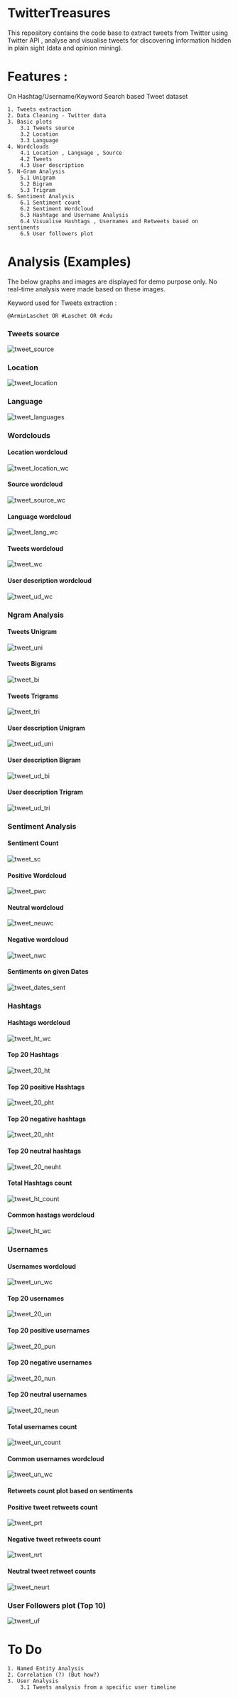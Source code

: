 # TwitterTreasures

This repository contains the code base to extract tweets from Twitter using Twitter API , analyse and visualise tweets for discovering information hidden in plain sight (data and opinion mining). 

# Features : 
On Hashtag/Username/Keyword Search based Tweet dataset

	1. Tweets extraction
	2. Data Cleaning - Twitter data
	3. Basic plots
		3.1 Tweets source 
		3.2 Location 
		3.3 Language
	4. Wordclouds
		4.1 Location , Language , Source 
		4.2 Tweets
		4.3 User description 
	5. N-Gram Analysis 
		5.1 Unigram 
		5.2 Bigram 
		5.3 Trigram 
	6. Sentiment Analysis
		6.1 Sentiment count
		6.2 Sentiment Wordcloud
		6.3 Hashtage and Username Analysis 
		6.4 Visualise Hashtags , Usernames and Retweets based on sentiments
		6.5 User followers plot 

# Analysis (Examples)

The below graphs and images are displayed for demo purpose only. No real-time analysis were made based on these images.  

Keyword used for Tweets extraction : 

	@ArminLaschet OR #Laschet OR #cdu

### Tweets source

![tweet_source](example_analysis/sources.png)

### Location 

![tweet_location](example_analysis/locations.png)

### Language 

![tweet_languages](example_analysis/languages.png)

### Wordclouds 

#### Location wordcloud

![tweet_location_wc](example_analysis/location_wcloud_masked.png)

#### Source wordcloud 

![tweet_source_wc](example_analysis/source_wcloud.png)

#### Language wordcloud

![tweet_lang_wc](example_analysis/language_wcloud.png)
#### Tweets wordcloud

![tweet_wc](example_analysis/tweet_wcloud.png)

#### User description wordcloud

![tweet_ud_wc](example_analysis/tweet_desc_wcloud.png)



### Ngram Analysis 

#### Tweets Unigram 

![tweet_uni](example_analysis/overall_tweet_freq_dist.png)

#### Tweets Bigrams 

![tweet_bi](example_analysis/tweet_bigram.png)

#### Tweets Trigrams 

![tweet_tri](example_analysis/tweet_trigram.png)

#### User description Unigram 

![tweet_ud_uni](example_analysis/overall_tweet_desc_freq_dist.png)

#### User description Bigram 
![tweet_ud_bi](example_analysis/tweet_desc_bigram.png)

#### User description Trigram 

![tweet_ud_tri](example_analysis/tweet_desc_trigram.png)

### Sentiment Analysis 

#### Sentiment Count

![tweet_sc](example_analysis/tweet_sent_count.png)

#### Positive Wordcloud 

![tweet_pwc](example_analysis/positive_masked_cloud.png)

#### Neutral wordcloud 

![tweet_neuwc](example_analysis/neutral_masked_cloud.png)

#### Negative wordcloud 

![tweet_nwc](example_analysis/negative_masked_cloud.png)

#### Sentiments on given Dates

![tweet_dates_sent](example_analysis/date_sentiment.png)

### Hashtags 

#### Hashtags wordcloud 

![tweet_ht_wc](example_analysis/hashtag_masked_cloud.png)

#### Top 20 Hashtags 

![tweet_20_ht](example_analysis/most_used_hashtags.png)

#### Top 20 positive Hashtags

![tweet_20_pht](example_analysis/positive_hashtags.png)

#### Top 20 negative hashtags 

![tweet_20_nht](example_analysis/negative_hashtags.png)

#### Top 20 neutral hashtags 

![tweet_20_neuht](example_analysis/neutral_hashtags.png)

#### Total Hashtags count

![tweet_ht_count](example_analysis/hashtag_count.png)

#### Common hastags wordcloud 

![tweet_ht_wc](example_analysis/common_hashtag_wordcloud.png)

### Usernames 

#### Usernames wordcloud

![tweet_un_wc](example_analysis/username_masked_cloud.png)

#### Top 20 usernames 

![tweet_20_un](example_analysis/most_used_usernames.png)

#### Top 20 positive usernames

![tweet_20_pun](example_analysis/positive_usernames.png)

#### Top 20 negative usernames

![tweet_20_nun](example_analysis/negative_usernames.png)

#### Top 20 neutral usernames 
![tweet_20_neun](example_analysis/neutral_usernames.png)

#### Total usernames count 

![tweet_un_count](example_analysis/username_count.png)

#### Common usernames wordcloud

![tweet_un_wc](example_analysis/common_username_wordcloud.png)

#### Retweets count plot based on sentiments

#### Positive tweet retweets count

![tweet_prt](example_analysis/positive_retweetcount.png)

#### Negative tweet retweets count 

![tweet_nrt](example_analysis/negative_retweetcount.png)

#### Neutral tweet retweet counts 

![tweet_neurt](example_analysis/neutral_retweetcount.png)


### User Followers plot (Top 10)

![tweet_uf](example_analysis/top_users_follower.png)







# To Do 
	1. Named Entity Analysis 
	2. Correlation (?) (But how?)
	3. User Analysis 
		3.1 Tweets analysis from a specific user timeline

	
